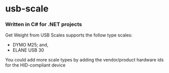 # usb-scale

### Written in C# for .NET projects

Get Weight from USB Scales supports the follow type scales:
- DYMO M25; and,
- ELANE USB 30 

You could add more scale types by adding the vendor/product hardware ids for the HID-compliant device

